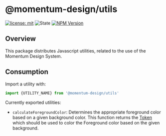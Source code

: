# @momentum-design/utils

[![license: mit](https://img.shields.io/badge/License-MIT-blueviolet?style=flat-square)](https://github.com/momentum-design/momentum-design/blob/main/LICENSE) ![State](https://img.shields.io/badge/State-Stable-limegreen?style=flat-square) [![NPM Version](https://img.shields.io/npm/v/%40momentum-design%2Futils)](https://www.npmjs.com/package/@momentum-design/utils)

## Overview

This package distributes Javascript utilities, related to the use of the Momentum Design System.

## Consumption

Import a utility with:

```javascript
import {UTILITY_NAME} from '@momentum-design/utils'
```

Currently exported utilities:

- `calculateForegroundColor`: Determines the appropriate foreground color based on a given background color. This function returns the [Token](https://www.npmjs.com/package/@momentum-design/tokens) which should be used to color the Foreground color based on the given background.
